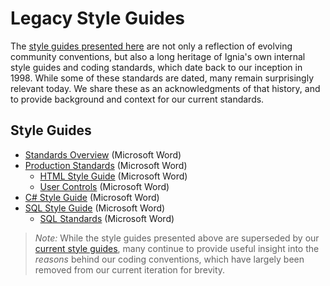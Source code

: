 # Legacy Style Guides

The [style guides presented here](../README.md) are not only a reflection of evolving community conventions, but also a long heritage of Ignia's own internal style guides and coding standards, which date back to our inception in 1998. While some of these standards are dated, many remain surprisingly relevant today. We share these as an acknowledgments of that history, and to provide background and context for our current standards.

## Style Guides
- [Standards Overview](./Ignia.Standards.Overview.doc?raw=true) (Microsoft Word)
- [Production Standards](./Production.Standards.doc?raw=true) (Microsoft Word)
  - [HTML Style Guide](./HTML.StyleGuide.doc?raw=true) (Microsoft Word)
  - [User Controls](./User.Controls.doc?raw=true) (Microsoft Word)
- [C# Style Guide](./C%23.StyleGuide.docx) (Microsoft Word)
- [SQL Style Guide](./SQL.StyleGuide.doc?raw=true) (Microsoft Word)
  - [SQL Standards](./SQL.Standards.doc?raw=true) (Microsoft Word)

> *Note:* While the style guides presented above are superseded by our [current style guides](../README.md), many continue to provide useful insight into the *reasons* behind our coding conventions, which have largely been removed from our current iteration for brevity.

